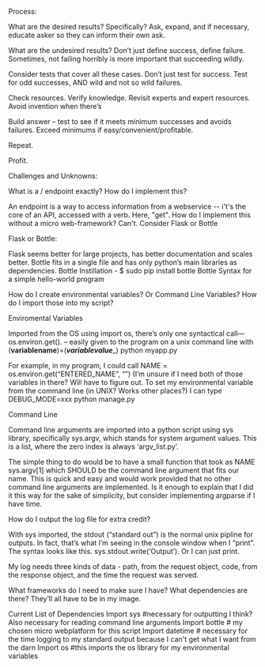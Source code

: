 Process:

What are the desired results? Specifically? Ask, expand, and if necessary, educate asker so they can inform their own ask.

What are the undesired results? Don’t just define success, define failure. Sometimes, not failing horribly is more important that succeeding wildly. 

Consider tests that cover all these cases. Don’t just test for success. Test for odd successes, AND wild and not so wild failures. 

Check resources. Verify knowledge. Revisit experts and expert resources. Avoid invention when there’s 

Build answer – test to see if it meets minimum successes and avoids failures. Exceed minimums if easy/convenient/profitable. 

Repeat. 

Profit. 
		



Challenges and Unknowns:

What is a / endpoint exactly? How do I implement this?

An endpoint is a way to access information from a webservice -- i't's the core of an API, accessed with a verb. Here, "get".
How do I implement this without a micro web-framework? Can't. Consider Flask or Bottle 
		
Flask or Bottle:

Flask seems better for large projects, has better documentation and scales better. Bottle fits in a single file and has only python’s main libraries as dependencies. 
			Bottle Instillation - $ sudo pip install bottle
			Bottle Syntax for a simple hello-world program 

How do I create environmental variables? Or Command Line Variables? How do I import those into my script?

Enviromental Variables 

Imported from the OS using import os, there’s only one syntactical call—os.environ.get(). – easily given to the program on a unix command line with (__variablename__)=(___variablevalue____) python myapp.py

For example, in my program, I could call NAME = os.environ.get(“ENTERED_NAME”, “”) (I’m unsure if I need both of those variables in there? Will have to figure out. To set my environmental variable from the command line (in UNIX? Works other places?) I can type DEBUG_MODE=xxx python manage.py

Command Line

Command line arguments are imported into a python script using sys library, specifically sys.argv, which stands for system argument values. This is a list, where the zero index is always ‘argv_list.py’. 

The simple thing to do would be to have a small function that took as NAME sys.argv[1] which SHOULD be the command line argument that fits our name. This is quick and easy and would work provided that no other command line arguments are implemented. Is it enough to explain that I did it this way for the sake of simplicity, but consider implementing argparse if I have time. 
	
  
How do I output the log file for extra credit?

With sys imported, the stdout (“standard out”) is the normal unix pipline for outputs. In fact, that’s what I’m seeing in the console window when I “print”. The syntax looks like this.  sys.stdout.write(‘Output’). Or I can just print. 
  
My log needs three kinds of data - path, from the request object, code, from the response object, and the time the request was served. 

What frameworks do I need to make sure I have? What dependencies are there? They’ll all have to be in my image. 

Current List of Dependencies 
		Import sys #necessary for outputting I think? Also necessary for reading command line arguments
		Import bottle # my chosen micro webplatform for this script
		Import datetime # necessary for the time logging to my standard output because I can't get what I want from the darn 
		Import os #this imports the os library for my environmental variables 
